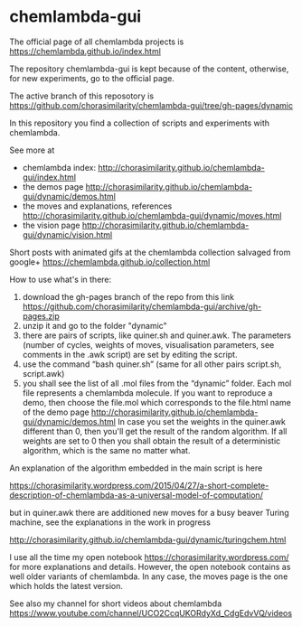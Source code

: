 chemlambda-gui
==============

The official page of all chemlambda projects is https://chemlambda.github.io/index.html

The repository chemlambda-gui is kept because of the content, otherwise, for new experiments, go to the official page.

The active branch of this reposotory is https://github.com/chorasimilarity/chemlambda-gui/tree/gh-pages/dynamic



In this repository you find a collection of scripts and experiments with chemlambda. 

See more at
- chemlambda index: http://chorasimilarity.github.io/chemlambda-gui/index.html
- the demos page http://chorasimilarity.github.io/chemlambda-gui/dynamic/demos.html
- the moves and explanations, references http://chorasimilarity.github.io/chemlambda-gui/dynamic/moves.html
- the vision page http://chorasimilarity.github.io/chemlambda-gui/dynamic/vision.html

Short posts with animated gifs at the chemlambda collection salvaged from google+ https://chemlambda.github.io/collection.html

How to use what's in there:

1. download the gh-pages branch of the repo from this link https://github.com/chorasimilarity/chemlambda-gui/archive/gh-pages.zip
2. unzip it and go to the folder "dynamic"
3. there are pairs of scripts, like quiner.sh and quiner.awk. The parameters (number of cycles, weights of moves, visualisation parameters, see comments in the .awk script) are set by editing the script. 
4. use the command “bash quiner.sh” (same for all other pairs script.sh, script.awk)
5. you shall see the list of all .mol files from the “dynamic” folder. Each mol file represents a chemlambda molecule. If you want to reproduce a demo, then choose the file.mol which corresponds to the file.html name of the demo page http://chorasimilarity.github.io/chemlambda-gui/dynamic/demos.html In case you set the weights in the quiner.awk different than 0, then you'll get the result of the random algorithm. If all weights are set to 0 then you shall obtain the result of a deterministic algorithm, which is the same no matter what.

An explanation of the algorithm embedded in the main script is here

https://chorasimilarity.wordpress.com/2015/04/27/a-short-complete-description-of-chemlambda-as-a-universal-model-of-computation/

but in quiner.awk there are additioned new moves for a busy beaver Turing machine, see the explanations in the work in progress

http://chorasimilarity.github.io/chemlambda-gui/dynamic/turingchem.html

I use all the time my open notebook https://chorasimilarity.wordpress.com/ for more explanations and details. However, the open notebook contains as well older variants of chemlambda. In any case, the moves page is the one which holds the latest version.



See also my channel for short videos about chemlambda https://www.youtube.com/channel/UCO2CcqUKORdyXd_CdgEdvVQ/videos
